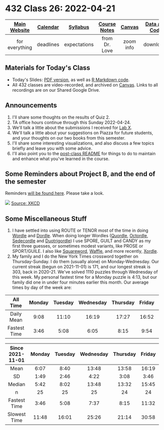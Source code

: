 # 432 Class 26: 2022-04-21

[Main Website](https://thomaselove.github.io/432/) | [Calendar](https://thomaselove.github.io/432/calendar.html) | [Syllabus](https://thomaselove.github.io/432-2022-syllabus/) | [Course Notes](https://thomaselove.github.io/432-notes/) | [Canvas](https://canvas.case.edu) | [Data and Code](https://github.com/THOMASELOVE/432-data) | [Sources](https://github.com/THOMASELOVE/432-2022/tree/main/references) | [Contact Us](https://thomaselove.github.io/432/contact.html)
:-----------: | :--------------: | :----------: | :---------: | :-------------: | :-----------: | :------------: | :-------------:
for everything | deadlines | expectations | from Dr. Love | zoom info | downloads | read/watch | need help?

## Materials for Today's Class

- Today's Slides: [PDF version](https://github.com/THOMASELOVE/432-2022/blob/main/classes/class26/432_2022_slides26.pdf), as well as [R Markdown code](https://github.com/THOMASELOVE/432-2022/blob/main/classes/class26/432_2022_slides26.Rmd). 
- All 432 classes are video-recorded, and archived on [Canvas](https://canvas.case.edu). Links to all recordings are on our Shared Google Drive.

## Announcements

1. I'll share some thoughts on the results of Quiz 2.
2. TA office hours continue through this Sunday 2022-04-24.
3. We'll talk a little about the submissions I received for [Lab X](https://github.com/THOMASELOVE/432-2022/tree/main/labs/labX).
4. We'll talk a little about your suggestions on Piazza for future students, and your thoughts on our two books from this semester.
5. I'll share some interesting visualizations, and also discuss a few topics briefly and leave you with some advice. 
6. I'll also point you to the [post-class README](https://github.com/THOMASELOVE/432-2022/tree/main/classes/postclass) for things to do to maintain and enhance what you've learned in the course.

## Some Reminders about Project B, and the end of the semester

Reminders [will be found here](https://github.com/THOMASELOVE/432-2022/blob/main/projectB/reminders.md). Please take a look.

![](https://imgs.xkcd.com/comics/land_mammals.png) [Source: XKCD](https://xkcd.com/1338)

## Some Miscellaneous Stuff

1. I have settled into using ROUTE or TENOR most of the time in doing [Wordle](https://www.nytimes.com/games/wordle/index.html) and [Dordle](https://zaratustra.itch.io/dordle). When doing longer Wordles ([Quordle](https://www.quordle.com/#/), [Octordle](https://octordle.com/), [Sedecordle](https://www.sedecordle.com/) and [Duotrigordle](https://duotrigordle.com/)) I use SPORE, GUILT and CANDY as my first three guesses, or sometimes modest variants, like PROSE or SPORT/GUILE. I also like [Squareword](https://squareword.org/), [Waffle](https://wafflegame.net/), and more recently, [Xordle](https://xordle.xyz/).
2. My family and I do the New York Times crossword together on Thursday-Sunday. I do them (usually alone) on Monday-Wednesday. Our current streak (begun on 2021-11-01) is 171, and our longest streak is 303, back in 2020-21. We've solved 1110 puzzles through Wednesday of this week. My personal fastest time for a Monday puzzle is 4:13, but our family did one in under four minutes earlier this month. Our average times by day of the week are:

All Time | Monday | Tuesday | Wednesday | Thursday | Friday | Saturday | Sunday
:------: | :-----: | :----: | :-----: | :----: | :-----: | :----: | :-----: 
Daily Mean | 9:08 | 11:10 | 16:19 | 17:27 | 16:52 | 19:17 | 32:21
Fastest Time | 3:46 | 5:08 | 6:05 | 8:15 | 9:54 | 8:52 | 15:43

Since 2021-11-01 | Monday | Tuesday | Wednesday | Thursday | Friday | Saturday | Sunday
:------: | :-----: | :----: | :-----: | :----: | :-----: | :----: | :-----: 
Mean | 6:07 | 8:40 | 13:48 | 13:58 | 16:19 | 17:16 | 25:16
SD | 1:49 | 2:46 | 4:22 | 3:08 | 3:46 | 5:11 | 3:31
Median | 5:42 | 8:02 | 13:48 | 13:32 | 15:45 | 16:05 | 25:27
n | 25 | 25 | 25 | 24 | 24 | 24 | 24
Fastest Time | 3:46 | 5:08 | 7:37 | 8:15 | 11:32 | 11:22 | 15:43
Slowest Time | 11:48 | 16:01 | 25:26 | 21:14 | 30:58 | 33:12 | 34:08
